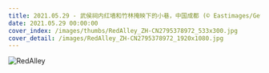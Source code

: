 ```yaml
---
title: 2021.05.29 - 武侯祠内红墙和竹林掩映下的小巷，中国成都 (© Eastimages/Getty Images)
date: 2021.05.29 00:00:00
cover_index: /images/thumbs/RedAlley_ZH-CN2795378972_533x300.jpg
cover_detail: /images/RedAlley_ZH-CN2795378972_1920x1080.jpg
---
```


![RedAlley](/images/RedAlley_ZH-CN2795378972_1920x1080.jpg)
